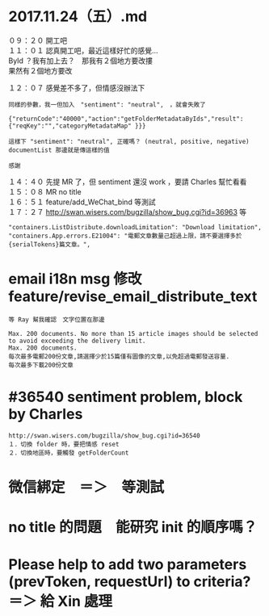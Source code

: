# 2017.11.24（五）.md


０９：２０ 開工吧  
１１：０１ 認真開工吧，最近這樣好忙的感覺...  
ById ？我有加上去？　那我有２個地方要改摟  
果然有２個地方要改  

１２：０７ 感覺差不多了，但情感沒辦法下  
```
同樣的參數，我一但加入　"sentiment": "neutral",　，就會失敗了

{"returnCode":"40000","action":"getFolderMetadataByIds","result":{"reqKey":"","categoryMetadataMap" }}}

這樣下 "sentiment": "neutral", 正確嗎？ (neutral, positive, negative) 
documentList 那邊就是傳這樣的值

感謝
```

１４：４０ 先提 MR 了，但 sentiment 還沒 work ，要請 Charles 幫忙看看  
１５：０８ MR no title  
１６：５１  feature/add_WeChat_bind 等測試  
１７：２７ http://swan.wisers.com/bugzilla/show_bug.cgi?id=36963  等  
```
"containers.ListDistribute.downloadLimitation": "Download limitation",
"containers.App.errors.E21004": "電郵文章數量己超過上限，請不要選擇多於{serialTokens}篇文章。",
```

# email i18n msg 修改  feature/revise_email_distribute_text  
```
等 Ray 幫我確認　文字位置在那邊

Max. 200 documents. No more than 15 article images should be selected to avoid exceeding the delivery limit.
Max. 200 documents.
每次最多電郵200份文章,請選擇少於15篇僅有圖像的文章,以免超過電郵發送容量.
每次最多下載200份文章
```
# #36540 sentiment problem, block by Charles  
```
http://swan.wisers.com/bugzilla/show_bug.cgi?id=36540
１．切換 folder 時，要把情感 reset
２．切換地區時，要觸發 getFolderCount
```
# 微信綁定　＝＞　等測試
# no title 的問題　能研究 init 的順序嗎？
# Please help to add two parameters (prevToken, requestUrl) to criteria?  ＝＞ 給 Xin 處理
